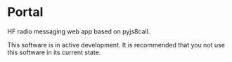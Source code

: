 # Portal

HF radio messaging web app based on pyjs8call.

This software is in active development. It is recommended that you not use this software in its current state.
